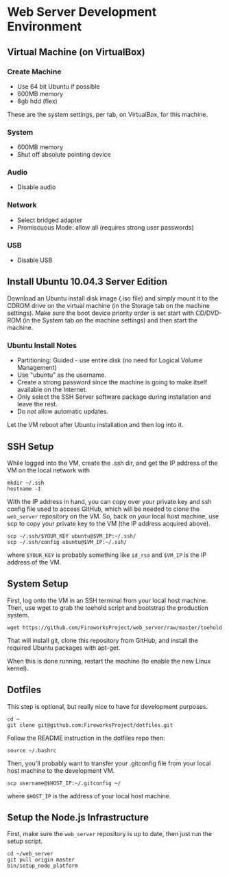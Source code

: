 Web Server Development Environment
==================================


Virtual Machine (on VirtualBox)
-------------------------------
### Create Machine
* Use 64 bit Ubuntu if possible
* 600MB memory
* 8gb hdd (flex)

These are the system settings, per tab, on VirtualBox, for this machine.

### System
* 600MB memory
* Shut off absolute pointing device

### Audio
* Disable audio

### Network
* Select bridged adapter
* Promiscuous Mode: allow all (requires strong user passwords)

### USB
* Disable USB


Install Ubuntu 10.04.3 Server Edition
-------------------------------------
Download an Ubuntu install disk image (.iso file) and simply mount it to the
CDROM drive on the virtual machine (in the Storage tab on the machine
settings).  Make sure the boot device priority order is set start with
CD/DVD-ROM (in the System tab on the machine settings) and then start the
machine.

### Ubuntu Install Notes
* Partitioning: Guided - use entire disk (no need for Logical Volume Management)
* Use "ubuntu" as the username.
* Create a strong password since the machine is going to make itself available on the Internet.
* Only select the SSH Server software package during installation and leave the rest.
* Do *not* allow automatic updates.

Let the VM reboot after Ubuntu installation and then log into it.


SSH Setup
---------
While logged into the VM, create the .ssh dir, and get the IP address of the VM
on the local network with

    mkdir ~/.ssh
    hostname -I

With the IP address in hand, you can copy over your private key and ssh config
file used to access GitHub, which will be needed to clone the `web_server`
repository on the VM.  So, back on your local host machine, use scp to copy
your private key to the VM (the IP address acquired above).

    scp ~/.ssh/$YOUR_KEY ubuntu@$VM_IP:~/.ssh/
    scp ~/.ssh/config ubuntu@$VM_IP:~/.ssh/

where `$YOUR_KEY` is probably something like `id_rsa` and `$VM_IP` is the IP
address of the VM.


System Setup
------------
First, log onto the VM in an SSH terminal from your local host machine.  Then,
use wget to grab the toehold script and bootstrap the production system.

    wget https://github.com/FireworksProject/web_server/raw/master/toehold

That will install git, clone this repository from GitHub, and install the
required Ubuntu packages with apt-get.

When this is done running, restart the machine (to enable the new Linux kernel).


Dotfiles
--------
This step is optional, but really nice to have for development purposes.

    cd ~
    git clone git@github.com:FireworksProject/dotfiles.git

Follow the README instruction in the dotfiles repo then:

    source ~/.bashrc

Then, you'll probably want to transfer your .gitconfig file from your local
host machine to the development VM.

    scp username@$HOST_IP:~/.gitconfig ~/

where `$HOST_IP` is the address of your local host machine.


Setup the Node.js Infrastructure
--------------------------------
First, make sure the `web_server` repository is up to date, then just run the
setup script.

    cd ~/web_server
    git pull origin master
    bin/setup_node_platform

